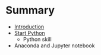 # Summary

* [Introduction](README.md)
* [Start Python](chapter1.md)
   * Python skill
* Anaconda and Jupyter notebook

